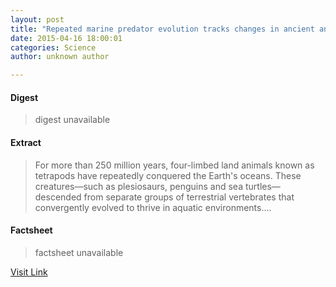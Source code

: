```yaml
---
layout: post
title: "Repeated marine predator evolution tracks changes in ancient and Anthropocene oceans"
date: 2015-04-16 18:00:01
categories: Science
author: unknown author

---
```



#### Digest
>digest unavailable

#### Extract
>For more than 250 million years, four-limbed land animals known as tetrapods have repeatedly conquered the Earth's oceans. These creatures—such as plesiosaurs, penguins and sea turtles—descended from separate groups of terrestrial vertebrates that convergently evolved to thrive in aquatic environments....

#### Factsheet
>factsheet unavailable

[Visit Link](http://phys.org/news348408423.html)


